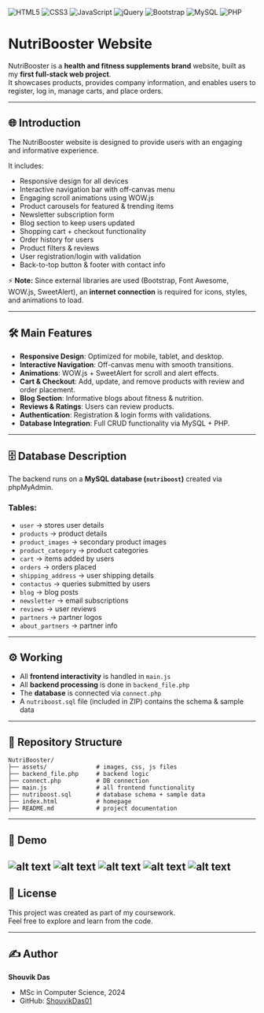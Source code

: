 ![HTML5](https://img.shields.io/badge/HTML5-E34F26?style=flat&logo=html5&logoColor=white)
![CSS3](https://img.shields.io/badge/CSS3-1572B6?style=flat&logo=css3&logoColor=white)
![JavaScript](https://img.shields.io/badge/JavaScript-F7DF1E?style=flat&logo=javascript&logoColor=black)
![jQuery](https://img.shields.io/badge/jQuery-0769AD?style=flat&logo=jquery&logoColor=white)
![Bootstrap](https://img.shields.io/badge/Bootstrap-563D7C?style=flat&logo=bootstrap&logoColor=white)
![MySQL](https://img.shields.io/badge/MySQL-005C84?style=flat&logo=mysql&logoColor=white)
![PHP](https://img.shields.io/badge/PHP-777BB4?style=flat&logo=php&logoColor=white)

# NutriBooster Website

NutriBooster is a **health and fitness supplements brand** website, built as my **first full-stack web project**.  
It showcases products, provides company information, and enables users to register, log in, manage carts, and place orders.  

---

## 🌐 Introduction
The NutriBooster website is designed to provide users with an engaging and informative experience.  

It includes:
- Responsive design for all devices  
- Interactive navigation bar with off-canvas menu  
- Engaging scroll animations using WOW.js  
- Product carousels for featured & trending items  
- Newsletter subscription form  
- Blog section to keep users updated  
- Shopping cart + checkout functionality  
- Order history for users  
- Product filters & reviews  
- User registration/login with validation  
- Back-to-top button & footer with contact info  

⚡ **Note:** Since external libraries are used (Bootstrap, Font Awesome, WOW.js, SweetAlert), an **internet connection** is required for icons, styles, and animations to load.

---

## 🛠️ Main Features
- **Responsive Design**: Optimized for mobile, tablet, and desktop.  
- **Interactive Navigation**: Off-canvas menu with smooth transitions.  
- **Animations**: WOW.js + SweetAlert for scroll and alert effects.  
- **Cart & Checkout**: Add, update, and remove products with review and order placement.  
- **Blog Section**: Informative blogs about fitness & nutrition.  
- **Reviews & Ratings**: Users can review products.  
- **Authentication**: Registration & login forms with validations.  
- **Database Integration**: Full CRUD functionality via MySQL + PHP.  

---

## 🗄️ Database Description
The backend runs on a **MySQL database (`nutriboost`)** created via phpMyAdmin.  

### Tables:
- `user` → stores user details  
- `products` → product details  
- `product_images` → secondary product images  
- `product_category` → product categories  
- `cart` → items added by users  
- `orders` → orders placed  
- `shipping_address` → user shipping details  
- `contactus` → queries submitted by users  
- `blog` → blog posts  
- `newsletter` → email subscriptions  
- `reviews` → user reviews  
- `partners` → partner logos  
- `about_partners` → partner info  

---

## ⚙️ Working
- All **frontend interactivity** is handled in `main.js`  
- All **backend processing** is done in `backend_file.php`  
- The **database** is connected via `connect.php`  
- A `nutriboost.sql` file (included in ZIP) contains the schema & sample data  

---

## 📂 Repository Structure
```
NutriBooster/
├── assets/              # images, css, js files
├── backend_file.php     # backend logic
├── connect.php          # DB connection
├── main.js              # all frontend functionality
├── nutriboost.sql       # database schema + sample data
├── index.html           # homepage
├── README.md            # project documentation
```

---

## 📸 Demo
![alt text](image.png)
![alt text](image-1.png)
![alt text](image-2.png)
![alt text](image-4.png)
![alt text](image-3.png)
---

## 📄 License
This project was created as part of my coursework.  
Feel free to explore and learn from the code.  

---

## ✍️ Author
**Shouvik Das**  
- MSc in Computer Science, 2024
- GitHub: [ShouvikDas01](https://github.com/ShouvikDas01)  
